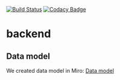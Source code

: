 [![Build Status](https://travis-ci.com/trackvid/backend.svg?branch=master)](https://travis-ci.com/trackvid/backend.svg?branch=master)
[![Codacy Badge](https://api.codacy.com/project/badge/Grade/ba8fadfb81c24f57aaecab595e9fba62)](https://app.codacy.com/gh/trackvid/backend?utm_source=github.com&utm_medium=referral&utm_content=trackvid/backend&utm_campaign=Badge_Grade_Dashboard)
# backend

## Data model

We created data model in Miro: [Data model](https://miro.com/app/board/o9J_ktA824Q=/)
